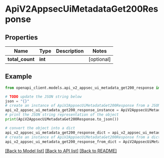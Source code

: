 # ApiV2AppsecUiMetadataGet200Response


## Properties

Name | Type | Description | Notes
------------ | ------------- | ------------- | -------------
**total_count** | **int** |  | [optional] 

## Example

```python
from openapi_client.models.api_v2_appsec_ui_metadata_get200_response import ApiV2AppsecUiMetadataGet200Response

# TODO update the JSON string below
json = "{}"
# create an instance of ApiV2AppsecUiMetadataGet200Response from a JSON string
api_v2_appsec_ui_metadata_get200_response_instance = ApiV2AppsecUiMetadataGet200Response.from_json(json)
# print the JSON string representation of the object
print(ApiV2AppsecUiMetadataGet200Response.to_json())

# convert the object into a dict
api_v2_appsec_ui_metadata_get200_response_dict = api_v2_appsec_ui_metadata_get200_response_instance.to_dict()
# create an instance of ApiV2AppsecUiMetadataGet200Response from a dict
api_v2_appsec_ui_metadata_get200_response_from_dict = ApiV2AppsecUiMetadataGet200Response.from_dict(api_v2_appsec_ui_metadata_get200_response_dict)
```
[[Back to Model list]](../README.md#documentation-for-models) [[Back to API list]](../README.md#documentation-for-api-endpoints) [[Back to README]](../README.md)


